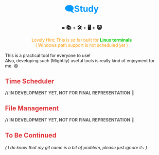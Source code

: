 # <center><font color=#0099FF>🗨️Study</font></center>

### <center> =  📚 + 🛠️ + 🖥️ + 😸 </center>

<center>
	<font color=#FF9900>
		Lovely Hint: This is so far built for
			<strong>
				<font color=#00CC00>
					Linux terminals
				</font>
			</strong>
			<br \>
		( Windows path support is not scheduled yet )
	</font>
        <br \>
</center>
<br \>
This is a practical tool for everyone to use!<br \>
Also, developing such (Mightily) useful tools is really kind of enjoyment for me. 😄

## <font color=#DF3439>Time Scheduler</font>

<font color=#555555>**// IN DEVELOPMENT YET, NOT FOR FINAL REPRESENTATION 🤯**</font>

## <font color=#DF3439>File Management</font>

<font color=#555555>**// IN DEVELOPMENT YET, NOT FOR FINAL REPRESENTATION 🤯**</font>

## <font color=#DF3439>To Be Continued</font>


###### *( I do know that my git name is a bit of problem, please just ignore it~ )*